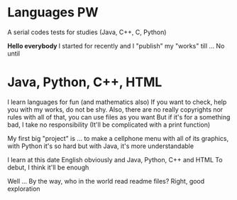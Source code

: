 # Languages PW
A serial codes tests for studies (Java, C++, C, Python)

<b> Hello everybody </b>
I started for recently and I "publish" my "works" till ... No until

# Java, Python, C++, HTML
I learn languages for fun (and mathematics also)
If you want to check, help you with my works,
do not be shy. Also, there are no really copyrights
nor rules with all of that, you can use files as you want
But if it's for a something bad, I take no responsibility
(It'll be complicated with a print function)

My first big "project" is ... to make a cellphone menu
with all of its graphics, with Python it's so hard but with
Java, it's more understandable

I learn at this date English obviously and Java, Python, C++ and HTML
To debut, I think it'll be enough

Well ... By the way, who in the world read readme files?
Right, good exploration
